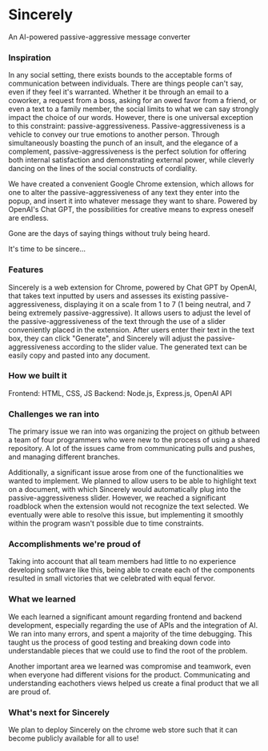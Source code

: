 # Sincerely
An AI-powered passive-aggressive message converter

### Inspiration
In any social setting, there exists bounds to the acceptable forms of communication between individuals. There are things people can't say, even if they feel it's warranted. Whether it be through an email to a coworker, a request from a boss, asking for an owed favor from a friend, or even a text to a family member, the social limits to what we can say strongly impact the choice of our words. However, there is one universal exception to this constraint: passive-aggressiveness. Passive-aggressiveness is a vehicle to convey our true emotions to another person. Through simultaneously boasting the punch of an insult, and the elegance of a complement, passive-aggressiveness is the perfect solution for offering both internal satisfaction and demonstrating external power, while cleverly dancing on the lines of the social constructs of cordiality.

We have created a convenient Google Chrome extension, which allows for one to alter the passive-aggressiveness of any text they enter into the popup, and insert it into whatever message they want to share. Powered by OpenAI's Chat GPT, the possibilities for creative means to express oneself are endless. 

Gone are the days of saying things without truly being heard.

It's time to be sincere...

### Features
Sincerely is a web extension for Chrome, powered by Chat GPT by OpenAI, that takes text inputted by users and assesses its existing passive-aggressiveness, displaying it on a scale from 1 to 7 (1 being neutral, and 7 being extremely passive-aggressive). It allows users to adjust the level of the passive-aggressiveness of the text through the use of a slider conveniently placed in the extension. After users enter their text in the text box, they can click "Generate", and Sincerely will adjust the passive-aggressiveness according to the slider value. The generated text can be easily copy and pasted into any document.

### How we built it
Frontend: HTML, CSS, JS
Backend: Node.js, Express.js, OpenAI API

### Challenges we ran into

The primary issue we ran into was organizing the project on github between a team of four programmers who were new to the process of using a shared repository. A lot of the issues came from communicating pulls and pushes, and managing different branches.

Additionally, a significant issue arose from one of the functionalities we wanted to implement. We planned to allow users to be able to highlight text on a document, with which Sincerely would automatically plug into the passive-aggressiveness slider. However, we reached a significant roadblock when the extension would not recognize the text selected. We eventually were able to resolve this issue, but implementing it smoothly within the program wasn't possible due to time constraints.

### Accomplishments we're proud of

Taking into account that all team members had little to no experience developing software like this, being able to create each of the components resulted in small victories that we celebrated with equal fervor.

### What we learned

We each learned a significant amount regarding frontend and backend development, especially regarding the use of APIs and the integration of AI. We ran into many errors, and spent a majority of the time debugging. This taught us the process of good testing and breaking down code into understandable pieces that we could use to find the root of the problem.

Another important area we learned was compromise and teamwork, even when everyone had different visions for the product. Communicating and understanding eachothers views helped us create a final product that we all are proud of.

### What's next for Sincerely

We plan to deploy Sincerely on the chrome web store such that it can become publicly available for all to use!

